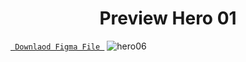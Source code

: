 <h1 align="center">Preview Hero 01</h1>

<a align ="center" href="https://www.figma.com/file/E6xzypeo1PqdtuVpLDsKTA/Food-web-app-design?node-id=0%3A1"> `  Downlaod Figma File  `</a>
![hero06](https://user-images.githubusercontent.com/85581658/143185587-cd52dc12-753e-4a43-8eef-248c8f230597.jpg)
